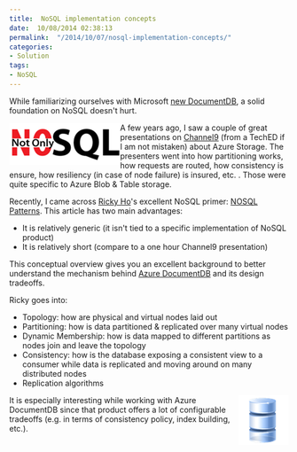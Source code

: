 ```yaml
---
title:  NoSQL implementation concepts
date:  10/08/2014 02:38:13
permalink:  "/2014/10/07/nosql-implementation-concepts/"
categories:
- Solution
tags:
- NoSQL
---
```

<p>While familiarizing ourselves with Microsoft <a href="http://vincentlauzon.wordpress.com/2014/09/18/digest-documentdb-resource-model-and-concepts/">new DocumentDB</a>, a solid foundation on NoSQL doesn't hurt.
</p><p><img align="left" src="assets/2014/10/nosql-implementation-concepts/100814_0257_nosqlimplem1.png" alt="" />A few years ago, I saw a couple of great presentations on <a href="http://channel9.msdn.com/">Channel9</a> (from a TechED if I am not mistaken) about Azure Storage.  The presenters went into how partitioning works, how requests are routed, how consistency is ensure, how resiliency (in case of node failure) is insured, etc.  .  Those were quite specific to Azure Blob &amp; Table storage.
</p><p>Recently, I came across <a href="http://cloud.dzone.com/users/riho">Ricky Ho</a>'s excellent NoSQL primer:  <a href="http://cloud.dzone.com/news/nosql-patterns">NOSQL Patterns</a>.  This article has two main advantages:
</p><ul><li>It is relatively generic (it isn't tied to a specific implementation of NoSQL product)
</li><li>It is relatively short (compare to a one hour Channel9 presentation)
</li></ul><p>This conceptual overview gives you an excellent background to better understand the mechanism behind <a href="http://vincentlauzon.wordpress.com/2014/09/08/azure-documentdb-first-use-cases/">Azure DocumentDB</a> and its design tradeoffs.
</p><p>Ricky goes into:
</p><ul><li>Topology:  how are physical and virtual nodes laid out
</li><li>Partitioning:  how is data partitioned &amp; replicated over many virtual nodes
</li><li>Dynamic Membership:  how is data mapped to different partitions as nodes join and leave the topology
</li><li>Consistency:  how is the database exposing a consistent view to a consumer while data is replicated and moving around on many distributed nodes
</li><li>Replication algorithms
</li></ul><p><img align="right" src="assets/2014/10/nosql-implementation-concepts/100814_0257_nosqlimplem2.png" alt="" /> It is especially interesting while working with Azure DocumentDB since that product offers a lot of configurable tradeoffs (e.g. in terms of consistency policy, index building, etc.).</p>